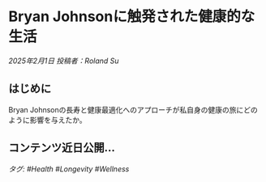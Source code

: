 # Bryan Johnsonに触発された健康的な生活

*2025年2月1日 投稿者：Roland Su*

## はじめに

Bryan Johnsonの長寿と健康最適化へのアプローチが私自身の健康の旅にどのように影響を与えたか。

## コンテンツ近日公開...

*タグ: #Health #Longevity #Wellness* 